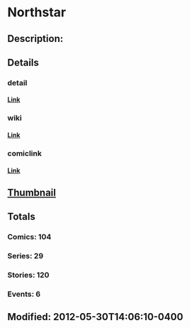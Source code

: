 # Northstar
## Description: 
## Details
### detail
#### [Link](http://marvel.com/characters/1618/northstar?utm_campaign=apiRef&utm_source=225578a89fc76f3d20fbffda5d17a88d)
### wiki
#### [Link](http://marvel.com/universe/Northstar?utm_campaign=apiRef&utm_source=225578a89fc76f3d20fbffda5d17a88d)
### comiclink
#### [Link](http://marvel.com/comics/characters/1009476/northstar?utm_campaign=apiRef&utm_source=225578a89fc76f3d20fbffda5d17a88d)
## [Thumbnail](http://i.annihil.us/u/prod/marvel/i/mg/2/c0/4c003d15985a0.jpg)
## Totals
### Comics: 104
### Series: 29
### Stories: 120
### Events: 6
## Modified: 2012-05-30T14:06:10-0400